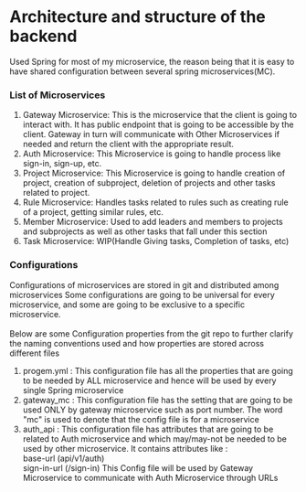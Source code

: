 # Architecture and structure of the backend

Used Spring for most of my microservice, the reason being that it is easy to have shared configuration
between several spring microservices(MC).
<h3>List of Microservices</h3>

1. Gateway Microservice: This is the microservice that the client is going to interact with. It has public endpoint that
   is going to be accessible by the client. Gateway in turn will communicate with Other Microservices if needed and
   return the client with the appropriate result.
   <br>
2. Auth Microservice: This Microservice is going to handle process like sign-in, sign-up, etc.
3. Project Microservice: This Microservice is going to handle creation of project, creation of subproject, deletion of  projects and other tasks related to project.
4. Rule Microservice: Handles tasks related to rules such as creating rule of a project, getting similar rules, etc.
5. Member Microservice: Used to add leaders and members to projects and subprojects as well as other tasks that fall under this section
6. Task Microservice: WIP(Handle Giving tasks, Completion of tasks, etc)

<h3>Configurations</h3>
Configurations of microservices are stored in git and distributed among microservices Some configurations are going to
be universal for every microservice, and some are going to be exclusive to a specific microservice.
<br>
<br>
Below are some Configuration properties from the git repo to further clarify the naming conventions used and how properties are stored across different files<br>

1. progem.yml : This configuration file has all the properties that are going to be needed by ALL microservice and hence
   will be used by every single Spring microservice
2. gateway_mc : This configuration file has the setting that are going to be used ONLY by gateway microservice such as
   port number. The word "mc" is used to denote that the config file is for a microservice
3. auth_api : This configuration file has attributes that are going to be related to Auth microservice and which
   may/may-not be needed to be used by other microservice. It contains attributes like :
   <br> base-url (api/v1/auth)
   <br> sign-in-url (/sign-in)
   This Config file will be used by Gateway Microservice to communicate with Auth Microservice through URLs
